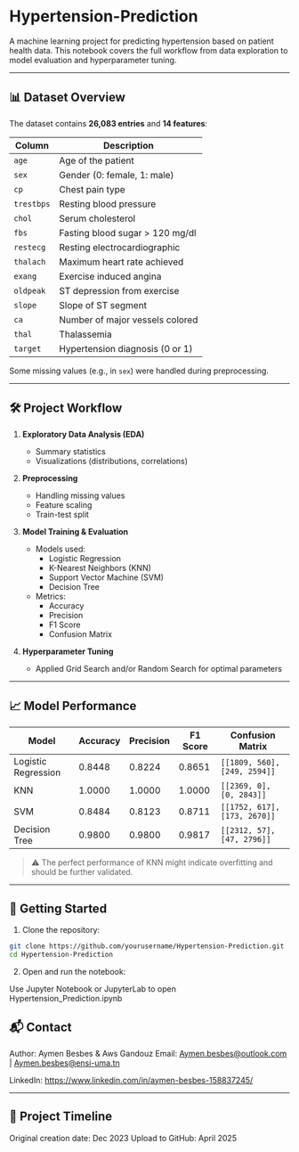 # Hypertension-Prediction

A machine learning project for predicting hypertension based on patient health data. This notebook covers the full workflow from data exploration to model evaluation and hyperparameter tuning.

---

## 📊 Dataset Overview

The dataset contains **26,083 entries** and **14 features**:

| Column     | Description                       |
|------------|-----------------------------------|
| `age`      | Age of the patient                |
| `sex`      | Gender (0: female, 1: male)       |
| `cp`       | Chest pain type                   |
| `trestbps` | Resting blood pressure            |
| `chol`     | Serum cholesterol                 |
| `fbs`      | Fasting blood sugar > 120 mg/dl   |
| `restecg`  | Resting electrocardiographic      |
| `thalach`  | Maximum heart rate achieved       |
| `exang`    | Exercise induced angina           |
| `oldpeak`  | ST depression from exercise       |
| `slope`    | Slope of ST segment               |
| `ca`       | Number of major vessels colored   |
| `thal`     | Thalassemia                       |
| `target`   | Hypertension diagnosis (0 or 1)   |

Some missing values (e.g., in `sex`) were handled during preprocessing.

---

## 🛠️ Project Workflow

1. **Exploratory Data Analysis (EDA)**  
   - Summary statistics  
   - Visualizations (distributions, correlations)

2. **Preprocessing**  
   - Handling missing values  
   - Feature scaling  
   - Train-test split

3. **Model Training & Evaluation**  
   - Models used:
     - Logistic Regression
     - K-Nearest Neighbors (KNN)
     - Support Vector Machine (SVM)
     - Decision Tree
   - Metrics:
     - Accuracy
     - Precision
     - F1 Score
     - Confusion Matrix

4. **Hyperparameter Tuning**  
   - Applied Grid Search and/or Random Search for optimal parameters

---

## 📈 Model Performance

| Model                | Accuracy | Precision | F1 Score | Confusion Matrix                         |
|---------------------|----------|-----------|----------|------------------------------------------|
| Logistic Regression | 0.8448   | 0.8224    | 0.8651   | `[[1809, 560], [249, 2594]]`             |
| KNN                 | 1.0000   | 1.0000    | 1.0000   | `[[2369, 0], [0, 2843]]`                 |
| SVM                 | 0.8484   | 0.8123    | 0.8711   | `[[1752, 617], [173, 2670]]`             |
| Decision Tree       | 0.9800   | 0.9800    | 0.9817   | `[[2312, 57], [47, 2796]]`               |

> ⚠️ The perfect performance of KNN might indicate overfitting and should be further validated.

---

## 🚀 Getting Started

1. Clone the repository:
```bash
git clone https://github.com/yourusername/Hypertension-Prediction.git
cd Hypertension-Prediction
```

2. Open and run the notebook:

Use Jupyter Notebook or JupyterLab to open Hypertension_Prediction.ipynb

## 📬 Contact
Author: Aymen Besbes & Aws Gandouz Email: Aymen.besbes@outlook.com | Aymen.besbes@ensi-uma.tn

LinkedIn: https://www.linkedin.com/in/aymen-besbes-158837245/

---

## 📅 Project Timeline
Original creation date: Dec 2023
Upload to GitHub: April 2025
